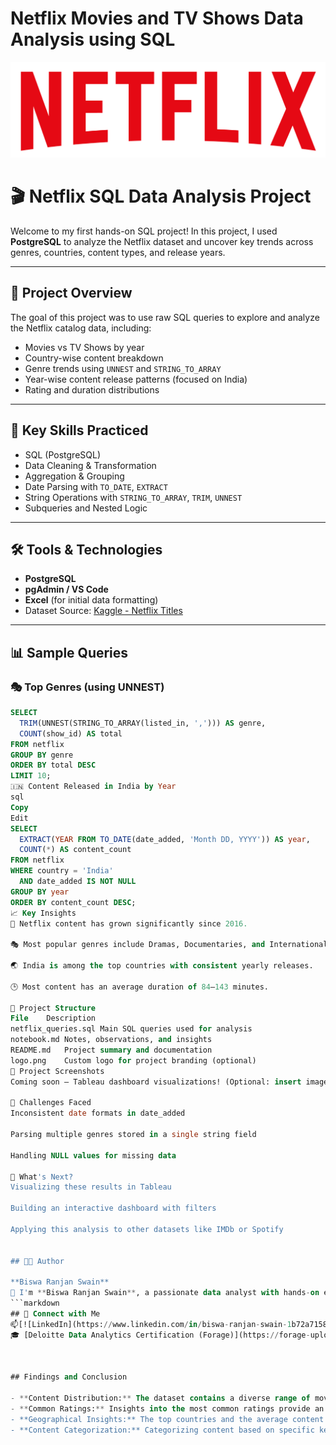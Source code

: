 # Netflix Movies and TV Shows Data Analysis using SQL

![Netflix Logo](https://github.com/BiswaRanjan8596/netflix_sql_project/blob/main/logo.png)


# 🎬 Netflix SQL Data Analysis Project

Welcome to my first hands-on SQL project! In this project, I used **PostgreSQL** to analyze the Netflix dataset and uncover key trends across genres, countries, content types, and release years.

---

## 📌 Project Overview

The goal of this project was to use raw SQL queries to explore and analyze the Netflix catalog data, including:

- Movies vs TV Shows by year
- Country-wise content breakdown
- Genre trends using `UNNEST` and `STRING_TO_ARRAY`
- Year-wise content release patterns (focused on India)
- Rating and duration distributions

---

## 🧠 Key Skills Practiced

- SQL (PostgreSQL)
- Data Cleaning & Transformation
- Aggregation & Grouping
- Date Parsing with `TO_DATE`, `EXTRACT`
- String Operations with `STRING_TO_ARRAY`, `TRIM`, `UNNEST`
- Subqueries and Nested Logic

---

## 🛠️ Tools & Technologies

- **PostgreSQL**
- **pgAdmin / VS Code**
- **Excel** (for initial data formatting)
- Dataset Source: [Kaggle - Netflix Titles](https://www.kaggle.com/datasets/shivamb/netflix-shows)

---

## 📊 Sample Queries

### 🎭 Top Genres (using UNNEST)
```sql
SELECT 
  TRIM(UNNEST(STRING_TO_ARRAY(listed_in, ','))) AS genre,
  COUNT(show_id) AS total
FROM netflix
GROUP BY genre
ORDER BY total DESC
LIMIT 10;
🇮🇳 Content Released in India by Year
sql
Copy
Edit
SELECT 
  EXTRACT(YEAR FROM TO_DATE(date_added, 'Month DD, YYYY')) AS year,
  COUNT(*) AS content_count
FROM netflix
WHERE country = 'India'
  AND date_added IS NOT NULL
GROUP BY year
ORDER BY content_count DESC;
📈 Key Insights
📅 Netflix content has grown significantly since 2016.

🎭 Most popular genres include Dramas, Documentaries, and International Movies.

🌏 India is among the top countries with consistent yearly releases.

🕒 Most content has an average duration of 84–143 minutes.

📁 Project Structure
File	Description
netflix_queries.sql	Main SQL queries used for analysis
notebook.md	Notes, observations, and insights
README.md	Project summary and documentation
logo.png	Custom logo for project branding (optional)
📸 Project Screenshots
Coming soon — Tableau dashboard visualizations! (Optional: insert image links here)

🧩 Challenges Faced
Inconsistent date formats in date_added

Parsing multiple genres stored in a single string field

Handling NULL values for missing data

📌 What's Next?
Visualizing these results in Tableau

Building an interactive dashboard with filters

Applying this analysis to other datasets like IMDb or Spotify


## 👨‍💻 Author

**Biswa Ranjan Swain**  
👋 I'm **Biswa Ranjan Swain**, a passionate data analyst with hands-on experience in SQL, Power BI, Tableau, and Python.
```markdown
## 🔗 Connect with Me
📫[![LinkedIn](https://www.linkedin.com/in/biswa-ranjan-swain-1b72a7158)
🎓 [Deloitte Data Analytics Certification (Forage)](https://forage-uploads-prod.s3.amazonaws.com/completion-certificates/9PBTqmSxAf6zZTseP/io9DzWKe3PTsiS6GG_9PBTqmSxAf6zZTseP_KDoEgTn4rvPhWTM5F_1744043250362_completion_certificate.pdf)



## Findings and Conclusion

- **Content Distribution:** The dataset contains a diverse range of movies and TV shows with varying ratings and genres.
- **Common Ratings:** Insights into the most common ratings provide an understanding of the content's target audience.
- **Geographical Insights:** The top countries and the average content releases by India highlight regional content distribution.
- **Content Categorization:** Categorizing content based on specific keywords helps in understanding the nature of content available on Netflix.

